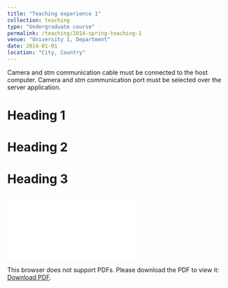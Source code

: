 ```yaml
---
title: "Teaching experience 1"
collection: teaching
type: "Undergraduate course"
permalink: /teaching/2014-spring-teaching-1
venue: "University 1, Department"
date: 2014-01-01
location: "City, Country"
---
```


Camera and stm communication cable must be connected to the host computer.
Camera and stm communication port must be selected over the server application.

Heading 1
======

Heading 2
======

Heading 3
======

<object data="../_teaching/Installation.pdf" type="application/pdf" width="700px" height="700px">
    <embed src="../_teaching/Installation.pdf">
        <p>This browser does not support PDFs. Please download the PDF to view it: <a href="../_teaching/Installation.pdf">Download PDF</a>.</p>
    </embed>
</object>

